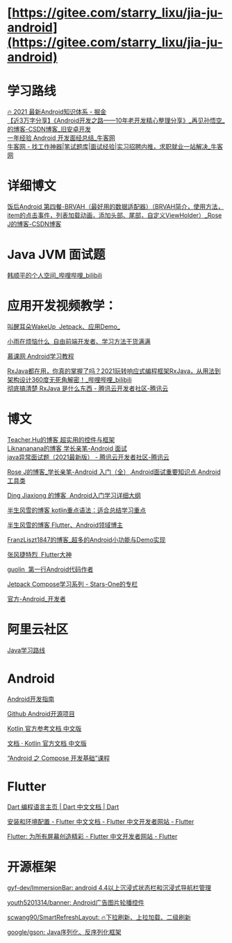 <a name="NhhTA"></a>
# [https://gitee.com/starry_lixu/jia-ju-android](https://gitee.com/starry_lixu/jia-ju-android)
<a name="trOK1"></a>
# 学习路线
[🔥 2021 最新Android知识体系 - 掘金](https://juejin.cn/post/6919037176038555662)<br />[【近3万字分享】《Android开发之路——10年老开发精心整理分享》_再见孙悟空_的博客-CSDN博客_旧安卓开发](https://wukong.blog.csdn.net/article/details/121921299)<br />[一年经验 Android 开发面经总结_牛客网](https://www.nowcoder.com/discuss/443430982738350080?sourceSSR=home)<br />[牛客网 - 找工作神器|笔试题库|面试经验|实习招聘内推，求职就业一站解决_牛客网](https://www.nowcoder.com/users/545613072)
<a name="TCrTd"></a>
# 详细博文

[饭后Android 第四餐-BRVAH（最好用的数据适配器）（BRVAH简介，使用方法，item的点击事件，列表加载动画，添加头部、尾部，自定义ViewHolder）_Rose J的博客-CSDN博客](https://blog.csdn.net/qq_46526828/article/details/109146552)

<a name="a7d7a2b2"></a>
# Java JVM 面试题

[韩顺平的个人空间_哔哩哔哩_bilibili](https://space.bilibili.com/651245581/?spm_id_from=333.999.0.0)

<a name="6bd3e746"></a>
# 应用开发视频教学：

[叫醒耳朵WakeUp  Jetpack、应用Demo_](https://space.bilibili.com/521303536/video?tid=0&page=4&keyword=&order=pubdate)

[小雨在烦恼什么  自由前端开发者、学习方法干货满满](https://space.bilibili.com/163531251/)

[慕课网 Android学习教程](http://www.imooc.com/course/list?c=mobile)

[RxJava都在用，你真的掌握了吗？2021玩转响应式编程框架RxJava，从用法到架构设计360度无死角解密！_哔哩哔哩_bilibili](https://www.bilibili.com/video/BV1H54y1j7uN/?spm_id_from=333.337.search-card.all.click&vd_source=2c2d0ce64b817501491ef975f77fea05)<br />[彻底搞清楚 RxJava 是什么东西 - 腾讯云开发者社区-腾讯云](https://cloud.tencent.com/developer/article/1035917)

<a name="52881964"></a>
# 博文

[Teacher.Hu的博客 超实用的控件与框架](https://blog.csdn.net/huweiliyi/category_9879817.html?spm=1001.2014.3001.5482)<br />[Liknananana的博客 学长亲笔-Android 面试](https://blog.csdn.net/weixin_45882303/category_11595573.html)<br />[java异常面试题（2021最新版） - 腾讯云开发者社区-腾讯云](https://cloud.tencent.com/developer/article/1819397?from=10680)

[Rose J的博客_学长亲笔-Android 入门（全）,Android面试重要知识点,Android 工具类](https://blog.csdn.net/qq_46526828?type=blog)

[Ding Jiaxiong 的博客  Android入门学习详细大纲](https://dingjiaxiong.blog.csdn.net/article/details/126205951)

[半生风雪的博客 kotlin重点语法：适合总结学习重点](https://blog.csdn.net/u010755471/category_11739300.html?spm=1001.2014.3001.5482)

[半生风雪的博客 Flutter、Android领域博主](https://blog.csdn.net/u010755471?type=blog)

[FranzLiszt1847的博客_超多的Android小功能与Demo实现](https://blog.csdn.net/News53231323?type=blog)

[张风捷特烈  Flutter大神](https://juejin.cn/user/149189281194766/columns)

[guolin  第一行Android代码作者](https://blog.csdn.net/guolin_blog)

[Jetpack Compose学习系列 - Stars-One的专栏 ](https://juejin.cn/column/7125235659668717604)

[官方-Android_开发者 ](https://juejin.cn/user/2277843822969863)

<a name="90b5a358"></a>
# 阿里云社区

[Java学习路线](https://developer.aliyun.com/learning/roadmap/java?spm=a2c6h.13257465.J_1389944.1.38ee49c9bUwA7e)

<a name="Android"></a>
# Android

[Android开发指南](https://developer.android.com/guide)

[Github Android开源项目](https://github.com/search?utf8=%E2%9C%93&q=android)

[ Kotlin 官方参考文档 中文版](https://www.androidos.net.cn/b/koltin/1085366364.html)

[文档 · Kotlin 官方文档 中文版](https://book.kotlincn.net/text/home.html)

[“Android 之 Compose 开发基础”课程 ](https://developer.android.google.cn/courses/android-basics-compose/course)

<a name="Flutter"></a>
# Flutter

[Dart 编程语言主页 | Dart 中文文档 | Dart](https://dart.cn/)

[安装和环境配置 - Flutter 中文文档 - Flutter 中文开发者网站 - Flutter](https://flutter.cn/docs/get-started/install)

[Flutter: 为所有屏幕创造精彩 - Flutter 中文开发者网站 - Flutter](https://flutter.cn/)

<a name="0b154586"></a>
# 开源框架

[gyf-dev/ImmersionBar: android 4.4以上沉浸式状态栏和沉浸式导航栏管理](https://github.com/gyf-dev/ImmersionBar)

[youth5201314/banner: Android广告图片轮播控件](https://github.com/youth5201314/banner)

[scwang90/SmartRefreshLayout: 🔥下拉刷新、上拉加载、二级刷新](https://github.com/scwang90/SmartRefreshLayout)

[google/gson: Java序列化、反序列化框架](https://github.com/google/gson)
<a name="M2sx0"></a>
## 
